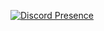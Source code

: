 [![Discord Presence](https://lanyard.cnrad.dev/api/486245169272979466)](https://discord.com/users/486245169272979466)
